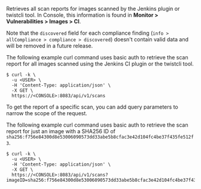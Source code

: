 Retrieves all scan reports for images scanned by the Jenkins plugin or twistcli tool.
In Console, this information is found in **Monitor > Vulnerabilities > Images > CI**.

[//]: # (https://github.com/twistlock/twistlock/issues/16586)

Note that the `discovered` field for each compliance finding (`info > allCompliance > compliance > discovered`) doesn't contain valid data and will be removed in a future release.

The following example curl command uses basic auth to retrieve the scan report for all images scanned using the Jenkins CI plugin or the twistcli tool.

```
$ curl -k \
  -u <USER> \
  -H 'Content-Type: application/json' \
  -X GET \
  https://<CONSOLE>:8083/api/v1/scans
```

To get the report of a specific scan, you can add query parameters to narrow the scope of the request.

The following example curl command uses basic auth to retrieve the scan report for just an image with a SHA256 ID of `sha256:f756e84300d8e53006090573dd33abe5b8cfac3e42d104fc4be37f435fe512f3`.
 
```
$ curl -k \
  -u <USER> \
  -H 'Content-Type: application/json' \
  -X GET \
  https://<CONSOLE>:8083/api/v1/scans?imageID=sha256:f756e84300d8e53006090573dd33abe5b8cfac3e42d104fc4be37f435fe512f3
```
